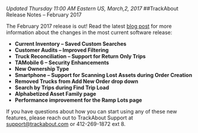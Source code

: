 *Updated Thursday 11:00 AM Eastern US, March,2, 2017*
##TrackAbout Release Notes – February 2017

The February 2017 release is out! Read the latest [blog post](https://corp.trackabout.com/blog/trackabout-release-notes-february-2017) for more information about the changes in the most current software release:

* **Current Inventory – Saved Custom Searches**
* **Customer Audits – Improved Filtering**
* **Truck Reconciliation – Support for Return Only Trips**
* **TAMobile 6 – Security Enhancements**
* **New Ownership Type**
* **Smartphone – Support for Scanning Lost Assets during Order Creation**
* **Removed Trucks from Add New Order drop down**
* **Search by Trips during Find Trip Load**
* **Alphabetized Asset Family page**
* **Performance improvement for the Ramp Lots page**

If you have questions about how you can start using any of these new features, please reach out to TrackAbout Support at [support@trackabout.com](mailto:support@trackabout.com) or 412-269-1872 ext 8.

